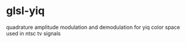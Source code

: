 # glsl-yiq

quadrature amplitude modulation and demodulation for yiq color space
used in ntsc tv signals

